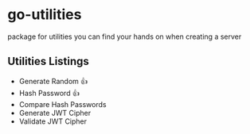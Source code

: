 # go-utilities

package for utilities you can find your hands on when creating a server

## Utilities Listings

- Generate Random :thumbsup:
- Hash Password :thumbsup:
- Compare Hash Passwords
- Generate JWT Cipher
- Validate JWT Cipher
